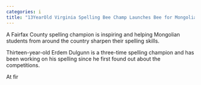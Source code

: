 ```yaml
---
categories: i
title: "13YearOld Virginia Spelling Bee Champ Launches Bee for Mongolian Students"
---
```


A Fairfax County spelling champion is inspiring and helping Mongolian students from around the country sharpen their spelling skills.



Thirteen-year-old Erdem Dulgunn is a three-time spelling champion and has been working on his spelling since he first found out about the competitions. 



At fir